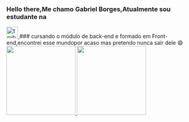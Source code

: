 ### Hello there,Me chamo Gabriel Borges,Atualmente sou estudante na <a href="https://www.linkedin.com/school/betrybe/mycompany/">
  <img alt="trybe linkedin" width="30px" src="https://user-images.githubusercontent.com/43545812/144035037-0f415fc7-9f96-4517-a370-ccc6e78a714b.png" />
</a> ### cursando o módulo de back-end e formado em Front-end,encontrei esse mundopor acaso mas pretendo nunca sair dele 😄

<div align="left">
  <a href="https://github.com/GBLBORGES">
  <img height="180em" src="https://github-readme-stats.vercel.app/api?username=GBLBORGES&show_icons=true&theme=codeSTACKr&include_all_commits=true&count_private=true"/>
  <img height="180em" src="https://github-readme-stats.vercel.app/api/top-langs/?username=GBLBORGES&layout=compact&langs_count=7&theme=codeSTACKr "/> 
</div>

